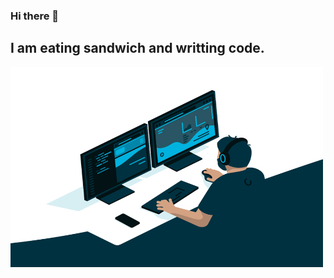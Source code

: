 ### Hi there 👋
## I am eating sandwich and writting code.

<img align="center" alt="GIF" src="https://github.com/StartMake111/StartMake111/blob/main/code.gif?raw=true" width="500" height="320" />


<!--
**StartMake111/StartMake111** is a ✨ _special_ ✨ repository because its `README.md` (this file) appears on your GitHub profile.

Here are some ideas to get you started:

- 🔭 I’m currently working on ...
- 🌱 I’m currently learning ...
- 👯 I’m looking to collaborate on ...
- 🤔 I’m looking for help with ...
- 💬 Ask me about ...
- 📫 How to reach me: ...
- 😄 Pronouns: ...
- ⚡ Fun fact: ...
-->
